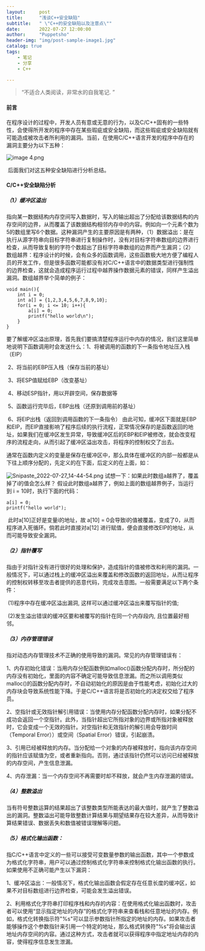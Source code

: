 ```yaml
---
layout:     post
title:      "浅谈C++安全缺陷"
subtitle:   " \"C++的安全缺陷以及注意点\""
date:       2022-07-27 12:00:00
author:     "Puppetsho"
header-img: "img/post-sample-image1.jpg"
catalog: true
tags:
    - 笔记
    - 分享
    - C++

---
```


> “不适合人类阅读，非常水的自我笔记. ”

#### 前言

​	在程序设计的过程中，开发人员有意或无意的行为，以及C/C++固有的一些特性，会使得所开发的程序中存在某些瑕疵或安全缺陷，而这些瑕疵或安全缺陷就有可能造成被攻击者所利用的漏洞。当前，在使用C/C++语言开发的程序中存在的漏洞主要分为以下五种：

![image _4_.png](https://s2.loli.net/2022/07/27/XJ4APz7UielISuM.png)

​	后面我们对这五种安全缺陷进行分析总结。

#### C/C++安全缺陷分析

##### （1）缓冲区溢出

​		指向某一数据结构内存空间写入数据时，写入的输出超出了分配给该数据结构的内存空间的边界，从而覆盖了该数据结构相邻内存中的内容。例如向一个元素个数为5的数组里写6个数据。这种漏洞产生的主要原因是有两种，（1）数据溢出：是在执行从源字符串向目标字符串进行复制操作时，没有对目标字符串数组的边界进行检查，从而导致复制的字符个数超出了目标字符串数组的边界而产生漏洞；（2）数组越界：程序设计的时候，会有众多的函数调用，这些函数极大地方便了编程人员的开发工作，但是很多函数可能都没有对C/C++语言中的数据类型进行强制性的边界检查，这就会造成程序运行过程中越界操作数据元素的错误，同样产生溢出漏洞。数组越界举个简单的例子：

```
void main(){
	int i = 0;
	int a[] = {1,2,3,4,5,6,7,8,9,10};
	for(i = 0; i <= 10; i++){
		a[i] = 0;
		printf("hello world\n");
	}
}
```

​		要了解缓冲区溢出原理，首先我们要搞清楚程序运行中内存的情况，我们这里简单地说明下函数调用时会发送什么：
​		1、将被调用的函数的下一条指令地址压入栈（EIP）

​		2、将当前的EBP压入栈（保存当前的基址）

​		3、将ESP值赋给EBP（改变基址）

​		4、移动ESP指针，用以开辟空间，保存数据等

​		5、函数运行完毕后，EBP出栈（还原到调用前的基址）

​		6、将EIP出栈（返回到调用函数的下一条指令）
​		由此可知，缓冲区下面就是EBP和EIP，而EIP直接影响了程序后续的执行流程，正常情况保存的是函数返回的地址，如果我们在缓冲区发生异常，导致缓冲区后的EBP和EIP被修改，就会改变程序的流程走向，从而引起了缓冲区溢出攻击，将程序的控制权交了出去。

​		通常在函数内定义的变量是保存在缓冲区中，那么具体在缓冲区的内部一般都是从下往上顺序分配的，先定义的在下面，后定义的在上面，如：

![Snipaste_2022-07-27_14-44-54.png](https://s2.loli.net/2022/07/27/69NUQFjsyHdDX2Z.png)
		试想一下：如果此时数组a越界了，覆盖掉了i的值会怎么样？
		假设此时数组a越界了，例如上面的数组越界例子，当运行到 i = 10时，执行下面的代码：

```
a[i] = 0;
printf("hello world");
```

​		此时a[10]正好是变量i的地址，故 a[10] = 0会导致i的值被覆盖，变成了0，从而程序进入死循环。倘若此时直接对a[12] 进行赋值，便会直接修改EIP的地址，从而可能导致安全漏洞。

##### （2）指针覆写

​		指由于对指针没有进行很好的处理和保护，造成指针的值被修改和利用的漏洞。一般情况下，可以通过栈上的缓冲区溢出来覆盖和修改函数的返回地址，从而让程序的控制权转移至攻击者提供的恶意代码，完成攻击意图。一般需要满足以下两个条件：

​		(1)程序中存在缓冲区溢出漏洞, 这样可以通过缓冲区溢出来覆写指针的值;

​		(2)发生溢出错误的缓冲区要和被覆写的指针在同一个内存段内, 且位置最好相邻。

##### （3）内存管理错误

​		指对动态内存管理技术不正确的使用导致的漏洞。常见的内存管理错误有： 

​			1、内存初始化错误：当用内存分配函数例如malloc()函数分配内存时，所分配的内存没有初始化，里面的内容不确定可能导致信息泄漏。而之所以调用类似malloc()的函数分配内存时，不自动初始化的原因是由于性能考虑，初始化过大的内存块会导致系统性能下降。于是C/C++语言将是否初始化的决定权交给了程序员。 

​			2、空指针或无效指针解引用错误：当使用内存分配函数分配内存时，如果分配不成功会返回一个空指针。此外，当指针超出它所指对象的边界或所指对象被释放时，它会变成一个无效的指针。对空指针和无效指针的解引用会导致时间（Temporal Error））或空间（Spatial Error）错误，引起崩溃。 

​			3、引用已经被释放的内存。当分配给一个对象的内存被释放时，指向该内存空间的指针应该赋值为空，或者重新指向。否则，通过该指针仍然可以访问已经被释放的内存空间，产生信息泄漏。 

​			4、内存泄漏：当一个内存空间不再需要时却不释放，就会产生内存泄漏的错误。

##### （4）整数溢出

​		当有符号整数运算的结果超出了该整数类型所能表达的最大值时，就产生了整数溢出的漏洞。整数溢出可能导致整数计算结果与期望结果存在较大差异，从而导致计算结果错误、数据丢失和数值被错误理解等问题。

##### （5）格式化输出函数：

​		指C/C++语言中定义的一些可以接受可变数量参数的输出函数，其中一个参数成为格式化字符串，用户可以通过控制格式化字符串来控制格式化输出函数的执行。如果使用不正确可能产生以下漏洞： 

​			1、缓冲区溢出：一般情况下，格式化输出函数会假定存在任意长度的缓冲区，如果不对目标数组进行边界检查，可能会发生溢出错误。 

​			2、利用格式化字符串打印程序栈和内存的内容：在使用格式化输出函数时，攻击者可以使用“显示指定地址的内存”的格式化字符串来查看栈和任意地址的内存。例如，格式化转换指示符"%s"可以显示参数指针所指定的地址的内存。如果攻击者能够操作这个参数指针来引用一个特定的地址，那么格式转换符"%s"将会输出该地址内存空间的内容。通过这种方式，攻击者就可以获得程序中指定地址内存的内容，使得程序信息发生泄漏。
